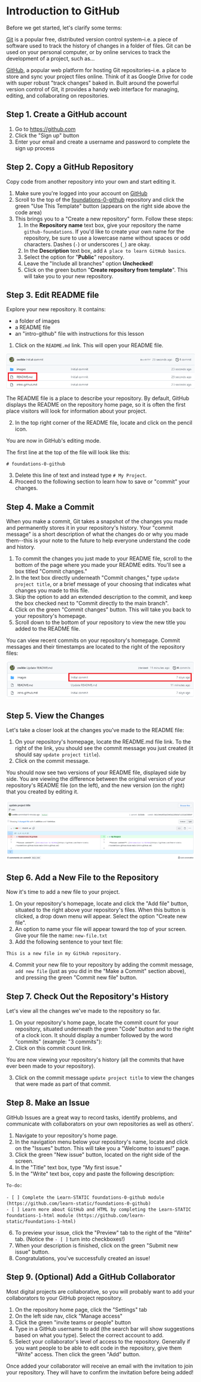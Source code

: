 # Introduction to GitHub

Before we get started, let's clarify some terms:

[Git](https://git-scm.com/) is a popular free, distributed version control system–i.e. a piece of software used to track the history of changes in a folder of files. Git can be used on your personal computer, or by online services to track the development of a project, such as…

[GitHub](https://github.com/), a popular web platform for hosting Git repositories–i.e. a place to store and sync your project files online. Think of it as Google Drive for code with super robust "track changes" baked in. Built around the powerful version control of Git, it provides a handy web interface for managing, editing, and collaborating on repositories.

## Step 1. Create a GitHub account

1. Go to <https://github.com>
2. Click the "Sign up" button
3. Enter your email and create a username and password to complete the sign up process

## Step 2. Copy a GitHub Repository

Copy code from another repository into your own and start editing it.

1. Make sure you're logged into your account on [GitHub](https://github.com)
2. Scroll to the top of the [foundations-0-github](https://github.com/learn-static/foundations-0-github) repository and click the green "Use This Template" button (appears on the right side above the code area)
4. This brings you to a "Create a new repository" form. Follow these steps:
    1. In the **Repository name** text box, give your repository the name `github-foundations`. If you'd like to create your own name for the repository, be sure to use a lowercase name without spaces or odd characters. Dashes (`-`) or underscores (`_`) are okay.
    2. In the **Description** text box, add `A place to learn GitHub basics`.
    3. Select the option for "**Public**" repository.
    4. Leave the "Include all branches" option **Unchecked**!
    5. Click on the green button "**Create repository from template**". This will take you to your new repository.

## Step 3. Edit README file

Explore your new repository.
It contains: 
- a folder of images
- a README file
- an "intro-github" file with instructions for this lesson

1. Click on the `README.md` link. This will open your README file.

![README file](images/readme-edited.png)

The README file is a place to describe your repository.
By default, GitHub displays the README on the repository home page, so it is often the first place visitors will look for information about your project.

2. In the top right corner of the README file, locate and click on the pencil icon.

You are now in GitHub's editing mode.

The first line at the top of the file will look like this:

```
# foundations-0-github

```

3. Delete this line of text and instead type `# My Project`.
4. Proceed to the following section to learn how to save or "commit" your changes.

## Step 4. Make a Commit

When you make a commit, Git takes a snapshot of the changes you made and permanently stores it in your repository's history.
Your "commit message" is a short description of what the changes do or why you made them--this is your note to the future to help everyone understand the code and history.

1. To commit the changes you just made to your README file, scroll to the bottom of the page where you made your README edits. You'll see a box titled "Commit changes."
2. In the text box directly underneath "Commit changes," type `update project title`, or a brief message of your choosing that indicates what changes you made to this file.
3. Skip the option to add an extended description to the commit, and keep the box checked next to "Commit directly to the main branch".
4. Click on the green "Commit changes" button. This will take you back to your repository's homepage.
5. Scroll down to the bottom of your repository to view the new title you added to the README file.

You can view recent commits on your repository's homepage.
Commit messages and their timestamps are located to the right of the repository files:

![README file](images/commit1-edited.png)

## Step 5. View the Changes

Let's take a closer look at the changes you've made to the README file:

1. On your repository's homepage, locate the README.md file link. To the right of the link, you should see the commit message you just created (it should say `update project title`).
2. Click on the commit message.

You should now see two versions of your README file, displayed side by side.
You are viewing the difference between the original version of your repository's README file (on the left), and the new version (on the right) that you created by editing it. 

![View your changes](images/diff.png)

## Step 6. Add a New File to the Repository

Now it's time to add a new file to your project.

1. On your repository's homepage, locate and click the "Add file" button, situated to the right above your repository's files. When this button is clicked, a drop down menu will appear. Select the option "Create new file".
2. An option to name your file will appear toward the top of your screen. Give your file the name: `new-file.txt`
3. Add the following sentence to your text file:

```
This is a new file in my GitHub repository.

```

4. Commit your new file to your repository by adding the commit message, `add new file` (just as you did in the "Make a Commit" section above), and pressing the green "Commit new file" button.

## Step 7. Check Out the Repository's History

Let's view all the changes we've made to the repository so far.

1. On your repository's home page, locate the commit count for your repository, situated underneath the green "Code" button and to the right of a clock icon. It should display a number followed by the word "commits" (example: "3 commits"): 
2. Click on this commit count link.

You are now viewing your repository's history (all the commits that have ever been made to your repository).

3. Click on the commit message `update project title` to view the changes that were made as part of that commit.

## Step 8. Make an Issue

GitHub Issues are a great way to record tasks, identify problems, and communicate with collaborators on your own repositories as well as others'.

1. Navigate to your repository's home page.
2. In the navigation menu below your repository's name, locate and click on the "Issues" button. This will take you a "Welcome to issues!" page.
3. Click the green "New issue" button, located on the right side of the screen.
4. In the "Title" text box, type "My first issue."
5. In the "Write" text box, copy and paste the following description:

```
To-do:

- [ ] Complete the Learn-STATIC foundations-0-github module (https://github.com/learn-static/foundations-0-github)
- [ ] Learn more about GitHub and HTML by completing the Learn-STATIC foundations-1-html module (https://github.com/learn-static/foundations-1-html)

```

6. To preview your issue, click the "Preview" tab to the right of the "Write" tab. (Notice the `- [ ]` turn into checkboxes!)
7. When your description is finished, click on the green "Submit new issue" button.
8. Congratulations, you've successfully created an issue!

## Step 9. (Optional) Add a GitHub Collaborator

Most digital projects are collaborative, so you will probably want to add your collaborators to your GitHub project repository.

1. On the repository home page, click the "Settings" tab
2. On the left side nav, click "Manage access"
3. Click the green "invite teams or people" button
4. Type in a GitHub username to add (the search bar will show suggestions based on what you type). Select the correct account to add.
5. Select your collaborator's level of access to the repository. Generally if you want people to be able to edit code in the repository, give them "Write" access. Then click the green "Add" button.

Once added your collaborator will receive an email with the invitation to join your repository.
They will have to confirm the invitation before being added!
